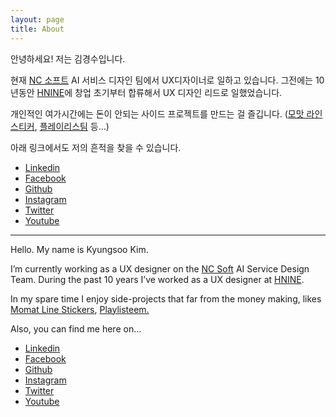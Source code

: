 ```yaml
---
layout: page
title: About
---
```


안녕하세요! 저는 김경수입니다. 

현재 [NC 소프트](http://kr.ncsoft.com/korean/?ref=kimtoma) AI 서비스 디자인 팀에서 UX디자이너로 일하고 있습니다.
그전에는 10년동안 [HNINE](https://www.hnine.com/?ref=kimtoma)에 창업 초기부터 합류해서 UX 디자인 리드로 일했었습니다.

개인적인 여가시간에는 돈이 안되는 사이드 프로젝트를 만드는 걸 즐깁니다. 
([모맛 라인 스티커](https://store.line.me/stickershop/product/4102511/ko), [플레이리스팀](https://playlisteem.web.app/) 등…)

아래 링크에서도 저의 흔적을 찾을 수 있습니다.

- [Linkedin](http://www.linkedin.com/in/kimkyungsoo﻿?ref=kimtoma)
- [Facebook](https://www.facebook.com/hello.kyungsoo?ref=kimtoma)
- [Github](https://github.com/kimtoma﻿?ref=kimtoma)
- [Instagram](https://www.instagram.com/kimtoma/﻿?ref=kimtoma)
- [Twitter](https://twitter.com/kimtoma﻿?ref=kimtoma)
- [Youtube](https://www.youtube.com/user/kimtoma/﻿?ref=kimtoma)



<hr/>

Hello. My name is Kyungsoo Kim. 

I’m currently working as a UX designer on the [NC Soft](http://kr.ncsoft.com/korean/?ref=kimtoma) AI Service Design Team.
During the past 10 years I’ve worked as a UX designer at [HNINE](https://www.hnine.com/?ref=kimtoma). 

In my spare time I enjoy side-projects that far from the money making, likes [Momat Line Stickers](https://store.line.me/stickershop/author/525306/en), [Playlisteem.](https://playlisteem.web.app/)

Also, you can find me here on…

- [Linkedin](http://www.linkedin.com/in/kimkyungsoo﻿?ref=kimtoma)
- [Facebook](https://www.facebook.com/hello.kyungsoo?ref=kimtoma)
- [Github](https://github.com/kimtoma﻿?ref=kimtoma)
- [Instagram](https://www.instagram.com/kimtoma/﻿?ref=kimtoma)
- [Twitter](https://twitter.com/kimtoma﻿?ref=kimtoma)
- [Youtube](https://www.youtube.com/user/kimtoma/﻿?ref=kimtoma)


